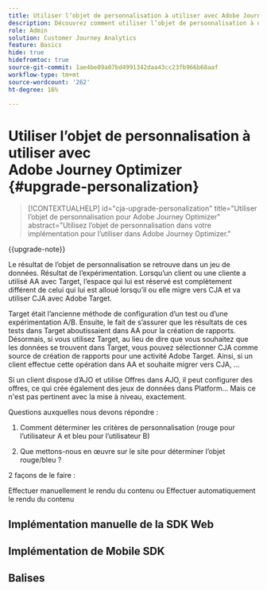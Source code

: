 ```yaml
---
title: Utiliser l’objet de personnalisation à utiliser avec Adobe Journey Optimizer
description: Découvrez comment utiliser l’objet de personnalisation à utiliser avec Adobe Journey Optimizer
role: Admin
solution: Customer Journey Analytics
feature: Basics
hide: true
hidefromtoc: true
source-git-commit: 1ae4be09a07bd4991342daa43cc23fb966b68aaf
workflow-type: tm+mt
source-wordcount: '262'
ht-degree: 16%

---
```


# Utiliser l’objet de personnalisation à utiliser avec Adobe Journey Optimizer {#upgrade-personalization}

<!-- markdownlint-disable MD034 -->

>[!CONTEXTUALHELP]
>id="cja-upgrade-personalization"
>title="Utiliser l’objet de personnalisation pour Adobe Journey Optimizer"
>abstract="Utilisez l’objet de personnalisation dans votre implémentation pour l’utiliser dans Adobe Journey Optimizer."

<!-- markdownlint-enable MD034 -->

{{upgrade-note}}

Le résultat de l’objet de personnalisation se retrouve dans un jeu de données. Résultat de l’expérimentation. Lorsqu’un client ou une cliente a utilisé AA avec Target, l’espace qui lui est réservé est complètement différent de celui qui lui est alloué lorsqu’il ou elle migre vers CJA et va utiliser CJA avec Adobe Target.

Target était l’ancienne méthode de configuration d’un test ou d’une expérimentation A/B. Ensuite, le fait de s’assurer que les résultats de ces tests dans Target aboutissaient dans AA pour la création de rapports. Désormais, si vous utilisez Target, au lieu de dire que vous souhaitez que les données se trouvent dans Target, vous pouvez sélectionner CJA comme source de création de rapports pour une activité Adobe Target. Ainsi, si un client effectue cette opération dans AA et souhaite migrer vers CJA, ...

Si un client dispose d’AJO et utilise Offres dans AJO, il peut configurer des offres, ce qui crée également des jeux de données dans Platform... Mais ce n&#39;est pas pertinent avec la mise à niveau, exactement.



Questions auxquelles nous devons répondre :

1. Comment déterminer les critères de personnalisation (rouge pour l’utilisateur A et bleu pour l’utilisateur B)

1. Que mettons-nous en œuvre sur le site pour déterminer l’objet rouge/bleu ?


2 façons de le faire :

Effectuer manuellement le rendu du contenu ou Effectuer automatiquement le rendu du contenu


## Implémentation manuelle de la SDK Web


## Implémentation de Mobile SDK





## Balises

